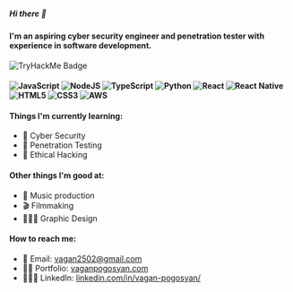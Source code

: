 ##### Hi there 👋
#### I'm an aspiring cyber security engineer and penetration tester with experience in software development.
![TryHackMe Badge](https://tryhackme-badges.s3.amazonaws.com/vaganzza.png) 
#### ![JavaScript](https://img.shields.io/badge/javascript-%23323330.svg?style=for-the-badge&logo=javascript&logoColor=%23F7DF1E) ![NodeJS](https://img.shields.io/badge/node.js-6DA55F?style=for-the-badge&logo=node.js&logoColor=white) ![TypeScript](https://img.shields.io/badge/typescript-%23007ACC.svg?style=for-the-badge&logo=typescript&logoColor=white) ![Python](https://img.shields.io/badge/python-3670A0?style=for-the-badge&logo=python&logoColor=ffdd54) ![React](https://img.shields.io/badge/react-%2320232a.svg?style=for-the-badge&logo=react&logoColor=%2361DAFB) ![React Native](https://img.shields.io/badge/react_native-%2320232a.svg?style=for-the-badge&logo=react&logoColor=%2361DAFB) ![HTML5](https://img.shields.io/badge/html5-%23E34F26.svg?style=for-the-badge&logo=html5&logoColor=white) ![CSS3](https://img.shields.io/badge/css3-%231572B6.svg?style=for-the-badge&logo=css3&logoColor=white) ![AWS](https://img.shields.io/badge/AWS-%23FF9900.svg?style=for-the-badge&logo=amazon-aws&logoColor=white)
#### Things I'm currently learning:
- 🤖 Cyber Security
- 🥷 Penetration Testing
- 👾 Ethical Hacking

#### Other things I'm good at:
- 🎸 Music production
- 🎬 Filmmaking
- 👨🏻‍🎨 Graphic Design

#### How to reach me:
- 📧 Email: vagan2502@gmail.com
- 🦹🏻 Portfolio: [vaganpogosyan.com](vaganpogosyan.com)
- 🤵🏻‍♂️ LinkedIn: [linkedin.com/in/vagan-pogosyan/](linkedin.com/in/vagan-pogosyan/)
